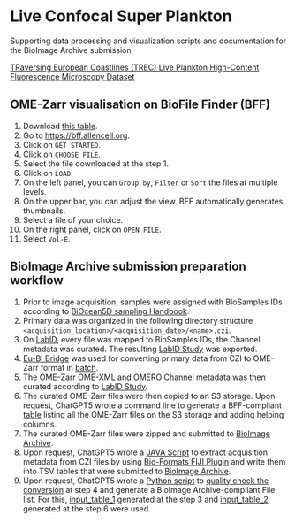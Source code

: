 # Live Confocal Super Plankton
Supporting data processing and visualization scripts and documentation for the BioImage Archive submission

[TRaversing European Coastlines (TREC) Live Plankton High-Content Fluorescence Microscopy Dataset](https://www.ebi.ac.uk/biostudies/bioimages/studies/S-BIAD2258)

## OME-Zarr visualisation on BioFile Finder (BFF)
1. Download [this table](https://github.com/AlexandraZakieva/live-confocal-super-plankton/blob/main/live_confocal_trec_super_plankton_BFF.csv).
2. Go to https://bff.allencell.org.
3. Click on `GET STARTED`.
4. Click on `CHOOSE FILE`.
5. Select the file downloaded at the step 1.
6. Click on `LOAD`.
7. On the left panel, you can `Group by`, `Filter` or `Sort` the files at multiple levels.
8. On the upper bar, you can adjust the view. BFF automatically generates thumbnails.
9. Select a file of your choice.
10. On the right panel, click on `OPEN FILE`.
11. Select `Vol-E`.

## BioImage Archive submission preparation workflow
1. Prior to image acquisition, samples were assigned with BioSamples IDs according to [BiOcean5D sampling Handbook](https://zenodo.org/records/11261905).
2. Primary data was organized in the following directory structure `<acquisition_location>/<acquisition_date>/<name>.czi`.
3. On [LabID](https://gitlab.com/lab-integrated-data), every file was mapped to BioSamples IDs, the Channel metadata was curated. The resulting [LabID Study](https://github.com/AlexandraZakieva/live-confocal-super-plankton/blob/main/LabID_export.tsv) was exported.
4. [Eu-BI Bridge](https://euro-bioimaging.github.io/EuBI-Bridge) was used for converting primary data from CZI to OME-Zarr format in [batch](https://github.com/AlexandraZakieva/live-confocal-super-plankton/blob/main/batch_convert.sh).
5. The OME-Zarr OME-XML and OMERO Channel metadata was then curated according to [LabID Study](https://github.com/AlexandraZakieva/live-confocal-super-plankton/blob/main/LabID_export.tsv).
6. The curated OME-Zarr files were then copied to an S3 storage. Upon request, ChatGPT5 wrote a command line to generate a BFF-compliant [table](https://github.com/AlexandraZakieva/live-confocal-super-plankton/blob/main/live_confocal_trec_super_plankton_BFF.csv) listing all the OME-Zarr files on the S3 storage and adding helping columns.
7. The curated OME-Zarr files were zipped and submitted to [BioImage Archive](https://www.ebi.ac.uk/biostudies/bioimages/studies/S-BIAD2258).
8. Upon request, ChatGPT5 wrote a [JAVA Script](https://github.com/AlexandraZakieva/live-confocal-super-plankton/blob/main/Metadata_from_CZI_to_TSV.js) to extract acquisition metadata from CZI files by using [Bio-Formats FIJI Plugin](https://github.com/ome/bioformats) and write them into TSV tables that were submitted to [BioImage Archive](https://www.ebi.ac.uk/biostudies/bioimages/studies/S-BIAD2258).
9. Upon request, ChatGPT5 wrote a [Python script](https://github.com/AlexandraZakieva/live-confocal-super-plankton/blob/main/tsv_qc_filelist.py) to [quality check the conversion](https://github.com/AlexandraZakieva/live-confocal-super-plankton/blob/main/Conversion_QC.tsv) at step 4 and generate a BioImage Archive-compliant File list. For this, [input_table_1](https://github.com/AlexandraZakieva/live-confocal-super-plankton/blob/main/LabID_export.tsv) generated at the step 3 and [input_table_2](https://github.com/AlexandraZakieva/live-confocal-super-plankton/blob/main/live_confocal_trec_super_plankton_BFF.csv) generated at the step 6 were used.

